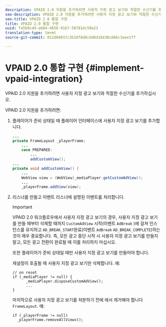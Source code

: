```yaml
---
description: VPAID 2.0 지원을 추가하려면 사용자 지정 광고 보기와 적절한 수신기를 추가하십시오.
seo-description: VPAID 2.0 지원을 추가하려면 사용자 지정 광고 보기와 적절한 수신기를 추가하십시오.
seo-title: VPAID 2.0 통합 구현
title: VPAID 2.0 통합 구현
uuid: fa5b9cdd-e684-4656-91b7-50781dc59e23
translation-type: tm+mt
source-git-commit: 812d04037c3b18f8d8cdd0d18430c686c3eee1ff

---
```



# VPAID 2.0 통합 구현 {#implement-vpaid-integration}

VPAID 2.0 지원을 추가하려면 사용자 지정 광고 보기와 적절한 수신기를 추가하십시오.

VPAID 2.0 지원을 추가하려면:

1. 플레이어가 준비 상태일 때 플레이어 인터페이스에 사용자 지정 광고 보기를 추가합니다.

   ```java
   ... 
   private FrameLayout _playerFrame; 
       ... 
       case PREPARED: 
           ... 
           addCustomView(); 
   ... 
   private void addCustomView() { 
       ... 
       WebView view = (WebView)_mediaPlayer.getCustomAdView(); 
       ... 
       _playerFrame.addView(view);
   ```

1. 리스너를 만들고 이벤트 리스너에 설명된 이벤트를 처리합니다.

   >[!IMPORTANT]
   >
   >VPAID 2.0 워크플로우에서 사용자 지정 광고 보기의 경우, 사용자 지정 광고 보기를 만들 때부터 삭제할 때까지 `CustomAdView` 시작(이벤트 `AdBreak` )에 걸쳐 인스턴스를 유지하고 `AD_BREAK_START`완료(이벤트 `AdBreak` `AD_BREAK_COMPLETE`)하는 것이 매우 중요합니다. 즉, 모든 광고 중단 시작 시 사용자 지정 광고 보기를 만들지 말고, 모든 광고 전환이 완료될 때 이를 처리하지 마십시오.
   >
   >
   >또한 플레이어가 준비 상태일 때만 사용자 지정 광고 보기를 만들어야 합니다.
   >
   >
   >재설정이 호출될 때 사용자 지정 광고 보기만 삭제합니다. 예:
   >
   >```
   >// on reset 
   >if (_mediaPlayer != null) { 
   >       _mediaPlayer.disposeCustomAdView(); 
   >       ... 
   >} 
   >
   >```
   >
   >마지막으로 사용자 지정 광고 보기를 처분하기 전에 에서 제거해야 합니다 `FrameLayout`. 예:
   >
   >```
   >if (_playerFrame != null) 
   >   _playerFrame.removeAllViews(); 
   >```
